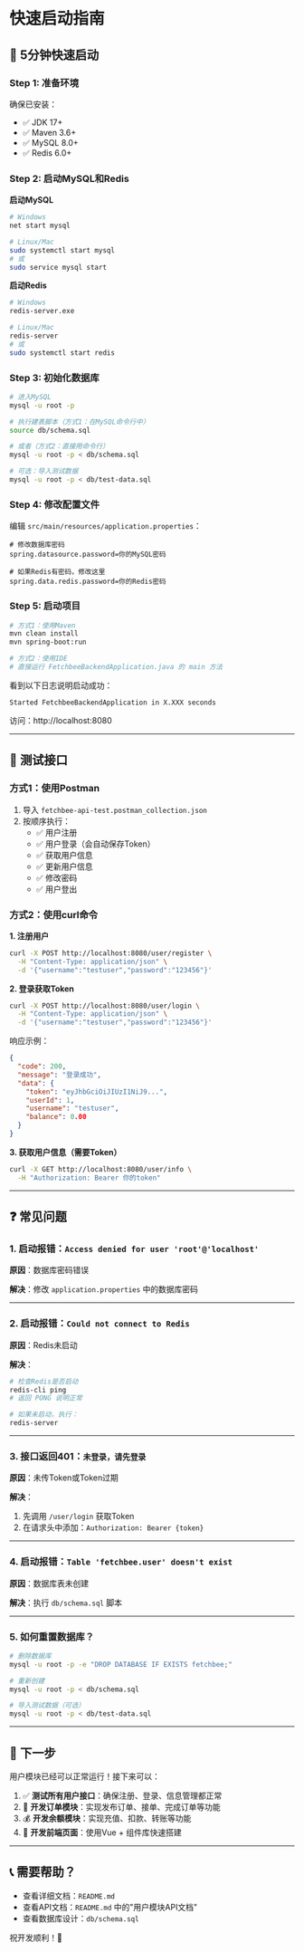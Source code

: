 # 快速启动指南

## 🚀 5分钟快速启动

### Step 1: 准备环境

确保已安装：
- ✅ JDK 17+
- ✅ Maven 3.6+
- ✅ MySQL 8.0+
- ✅ Redis 6.0+

### Step 2: 启动MySQL和Redis

**启动MySQL**
```bash
# Windows
net start mysql

# Linux/Mac
sudo systemctl start mysql
# 或
sudo service mysql start
```

**启动Redis**
```bash
# Windows
redis-server.exe

# Linux/Mac
redis-server
# 或
sudo systemctl start redis
```

### Step 3: 初始化数据库

```bash
# 进入MySQL
mysql -u root -p

# 执行建表脚本（方式1：在MySQL命令行中）
source db/schema.sql

# 或者（方式2：直接用命令行）
mysql -u root -p < db/schema.sql

# 可选：导入测试数据
mysql -u root -p < db/test-data.sql
```

### Step 4: 修改配置文件

编辑 `src/main/resources/application.properties`：

```properties
# 修改数据库密码
spring.datasource.password=你的MySQL密码

# 如果Redis有密码，修改这里
spring.data.redis.password=你的Redis密码
```

### Step 5: 启动项目

```bash
# 方式1：使用Maven
mvn clean install
mvn spring-boot:run

# 方式2：使用IDE
# 直接运行 FetchbeeBackendApplication.java 的 main 方法
```

看到以下日志说明启动成功：
```
Started FetchbeeBackendApplication in X.XXX seconds
```

访问：http://localhost:8080

---

## 📝 测试接口

### 方式1：使用Postman

1. 导入 `fetchbee-api-test.postman_collection.json`
2. 按顺序执行：
   - ✅ 用户注册
   - ✅ 用户登录（会自动保存Token）
   - ✅ 获取用户信息
   - ✅ 更新用户信息
   - ✅ 修改密码
   - ✅ 用户登出

### 方式2：使用curl命令

**1. 注册用户**
```bash
curl -X POST http://localhost:8080/user/register \
  -H "Content-Type: application/json" \
  -d '{"username":"testuser","password":"123456"}'
```

**2. 登录获取Token**
```bash
curl -X POST http://localhost:8080/user/login \
  -H "Content-Type: application/json" \
  -d '{"username":"testuser","password":"123456"}'
```

响应示例：
```json
{
  "code": 200,
  "message": "登录成功",
  "data": {
    "token": "eyJhbGciOiJIUzI1NiJ9...",
    "userId": 1,
    "username": "testuser",
    "balance": 0.00
  }
}
```

**3. 获取用户信息（需要Token）**
```bash
curl -X GET http://localhost:8080/user/info \
  -H "Authorization: Bearer 你的token"
```

---

## ❓ 常见问题

### 1. 启动报错：`Access denied for user 'root'@'localhost'`

**原因**：数据库密码错误

**解决**：修改 `application.properties` 中的数据库密码

---

### 2. 启动报错：`Could not connect to Redis`

**原因**：Redis未启动

**解决**：
```bash
# 检查Redis是否启动
redis-cli ping
# 返回 PONG 说明正常

# 如果未启动，执行：
redis-server
```

---

### 3. 接口返回401：`未登录，请先登录`

**原因**：未传Token或Token过期

**解决**：
1. 先调用 `/user/login` 获取Token
2. 在请求头中添加：`Authorization: Bearer {token}`

---

### 4. 启动报错：`Table 'fetchbee.user' doesn't exist`

**原因**：数据库表未创建

**解决**：执行 `db/schema.sql` 脚本

---

### 5. 如何重置数据库？

```bash
# 删除数据库
mysql -u root -p -e "DROP DATABASE IF EXISTS fetchbee;"

# 重新创建
mysql -u root -p < db/schema.sql

# 导入测试数据（可选）
mysql -u root -p < db/test-data.sql
```

---

## 🎯 下一步

用户模块已经可以正常运行！接下来可以：

1. ✅ **测试所有用户接口**：确保注册、登录、信息管理都正常
2. 🔧 **开发订单模块**：实现发布订单、接单、完成订单等功能
3. 💰 **开发余额模块**：实现充值、扣款、转账等功能
4. 📱 **开发前端页面**：使用Vue + 组件库快速搭建

---

## 📞 需要帮助？

- 查看详细文档：`README.md`
- 查看API文档：`README.md` 中的"用户模块API文档"
- 查看数据库设计：`db/schema.sql`

祝开发顺利！🎉

